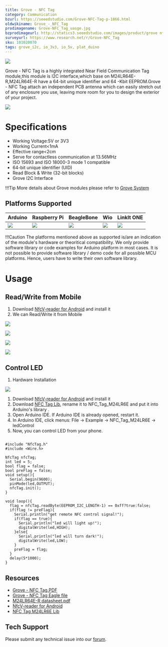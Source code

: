```yaml
---
title: Grove - NFC Tag
category: Communication
bzurl: https://seeedstudio.com/Grove-NFC-Tag-p-1866.html
oldwikiname: Grove_-_NFC_Tag
prodimagename: Grove-NFC_Tag_uasge.jpg
bzprodimageurl: http://statics3.seeedstudio.com/images/product/grove nfc tag.jpg
surveyurl: https://www.research.net/r/Grove-NFC_Tag
sku: 101020070
tags: grove_i2c, io_3v3, io_5v, plat_duino
---
```


![](https://raw.githubusercontent.com/SeeedDocument/Grove-NFC_Tag/master/img/Grove-NFC_Tag_uasge.jpg)

Grove - NFC Tag is a highly integrated Near Field Communication Tag module,this module is I2C interface,which base on M24LR64E-R,M24LR64E-R have a 64-bit unique identifier and 64 -Kbit EEPROM.Grove - NFC Tag attach an independent PCB antenna which can easily stretch out of any enclosure you use, leaving more room for you to design the exterior of your project.


[![](https://raw.githubusercontent.com/SeeedDocument/common/master/Get_One_Now_Banner.png)](http://www.seeedstudio.com/Grove-NFC-Tag-p-1866.html)

Specifications
=============

-   Working Voltage:5V or 3V3
-   Working Current&lt;1mA
-   Effective range&lt;2cm
-   Serve for contactless communication at 13.56MHz
-   ISO 15693 and ISO 18000-3 mode 1 compatible
-   64-bit unique identifier (UID)
-   Read Block & Write (32-bit blocks)
-   Grove I2C Interface

!!!Tip
    More details about Grove modules please refer to [Grove System](http://wiki.seeedstudio.com/Grove_System/)
    
Platforms Supported
-------------------
| Arduino                                                                                             | Raspberry Pi                                                                                             | BeagleBone                                                                                      | Wio                                                                                               | LinkIt ONE                                                                                         |
|-----------------------------------------------------------------------------------------------------|----------------------------------------------------------------------------------------------------------|-------------------------------------------------------------------------------------------------|---------------------------------------------------------------------------------------------------|----------------------------------------------------------------------------------------------------|
| ![](https://raw.githubusercontent.com/SeeedDocument/wiki_english/master/docs/images/arduino_logo.jpg) | ![](https://raw.githubusercontent.com/SeeedDocument/wiki_english/master/docs/images/raspberry_pi_logo_n.jpg) | ![](https://raw.githubusercontent.com/SeeedDocument/wiki_english/master/docs/images/bbg_logo_n.jpg) | ![](https://raw.githubusercontent.com/SeeedDocument/wiki_english/master/docs/images/wio_logo_n.jpg) | ![](https://raw.githubusercontent.com/SeeedDocument/wiki_english/master/docs/images/linkit_logo_n.jpg) |

!!!Caution
    The platforms mentioned above as supported is/are an indication of the module's hardware or theoritical compatibility. We only provide software library or code examples for Arduino platform in most cases. It is not possible to provide software library / demo code for all possible MCU platforms. Hence, users have to write their own software library.





Usage
=====

Read/Write from Mobile
--------------------

1.  Download [NfcV-reader for Android](https://github.com/Seeed-Studio/NFC_Tag_M24LR6E/blob/master/Resources/NfcVreader.apk) and install it
2.  We can Read/Write it from Mobile

![](https://raw.githubusercontent.com/SeeedDocument/Grove-NFC_Tag/master/img/NFC_Tag_1.png)

![](https://raw.githubusercontent.com/SeeedDocument/Grove-NFC_Tag/master/img/NFC_Tag_2.jpg)

![](https://raw.githubusercontent.com/SeeedDocument/Grove-NFC_Tag/master/img/NFC_Tag_3.jpg)

![](https://raw.githubusercontent.com/SeeedDocument/Grove-NFC_Tag/master/img/NFC_Tag_4.png)

Control LED
-----------

1.  Hardware Installation

![](https://raw.githubusercontent.com/SeeedDocument/Grove-NFC_Tag/master/img/Grove-NFC_Tag_Photo.jpg)

1.  Download [NfcV-reader for Android](https://github.com/Seeed-Studio/NFC_Tag_M24LR6E/blob/master/Resources/NfcVreader.apk) and install it
2.  Download [NFC Tag Lib](https://github.com/Seeed-Studio/NFC_Tag_M24LR6E), rename it to NFC_Tag_M24LR6E and put it into Arduino's library .
3.  Open Arduino IDE. If Arduino IDE is already opened, restart it.
4.  In Arduino IDE, click menus: File -> Example -> NFC_Tag_M24LR6E -> ledControl
5.  Now, you can control LED from your phone.

```
 
#include "NfcTag.h"
#include <Wire.h>
 
NfcTag nfcTag;
int led = 5;
bool flag = false;
bool preFlag = false;
void setup(){
  Serial.begin(9600);
  pinMode(led,OUTPUT);
  nfcTag.init();
}
 
void loop(){
  flag = nfcTag.readByte(EEPROM_I2C_LENGTH-1) == 0xff?true:false;
  if(flag != preFlag){
    Serial.println("get remote NFC control signal!");
    if(flag == true){
      Serial.println("led will light up!");
      digitalWrite(led,HIGH);
    }else{
      Serial.println("led will turn dark!");
      digitalWrite(led,LOW);
    }
    preFlag = flag;
  }
  delay(5*1000);
}
```

Resources
--------

-   [Grove - NFC Tag.PDF](https://raw.githubusercontent.com/SeeedDocument/Grove-NFC_Tag/master/res/Grove-NFC_Tag_v1.0.pdf)
-   [Grove - NFC Tag Eagle file](https://raw.githubusercontent.com/SeeedDocument/Grove-NFC_Tag/master/res/Grove-NFC_Tag_v1.0.zip)
-   [M24LR64E-R datasheet.pdf](https://raw.githubusercontent.com/SeeedDocument/Grove-NFC_Tag/master/res/M24LR64E-R.pdf)
-   [NfcV-reader for Android](https://github.com/Seeed-Studio/NFC_Tag_M24LR6E/blob/master/Resources/NfcVreader.apk)
-   [NFC Tag M24LR6E Lib](https://github.com/Seeed-Studio/NFC_Tag_M24LR6E)



<!-- This Markdown file was created from http://www.seeedstudio.com/wiki/Grove_-_NFC_Tag -->

## Tech Support
Please submit any technical issue into our [forum](http://forum.seeedstudio.com/). 